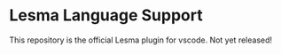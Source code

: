 # Lesma Language Support

This repository is the official Lesma plugin for vscode. Not yet released!